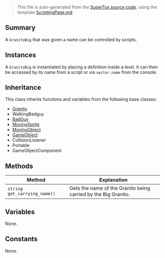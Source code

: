> This file is auto-generated from the [SuperTux source code](https://github.com/SuperTux/supertux/tree/master/src), using the template [ScriptingPage.md](https://github.com/SuperTux/wiki/tree/master/templates/ScriptingPage.md).

Summary
-------

A `GranitoBig` that was given a name can be controlled by scripts.

Instances
--------

A `GranitoBig` is instantiated by placing a definition inside a level. It can then be accessed by its name from a script or via `sector.name` from the console. 

Inheritance
--------

This class inherits functions and variables from the following base classes:
* [Granito](https://github.com/SuperTux/supertux/wiki/ScriptingGranito)
* WalkingBadguy
* [BadGuy](https://github.com/SuperTux/supertux/wiki/ScriptingBadGuy)
* [MovingSprite](https://github.com/SuperTux/supertux/wiki/ScriptingMovingSprite)
* [MovingObject](https://github.com/SuperTux/supertux/wiki/ScriptingMovingObject)
* [GameObject](https://github.com/SuperTux/supertux/wiki/ScriptingGameObject)
* CollisionListener
* Portable
* GameObjectComponent


Methods
-------

Method | Explanation
-------|-------
`string get_carrying_name()` | Gets the name of the Granito being carried by the Big Granito.


Variables
---------

None.

Constants
---------

None.
